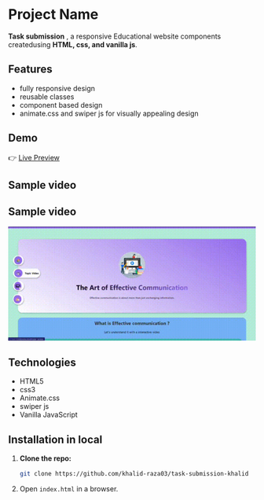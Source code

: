 # Project Name

**Task submission** , a responsive Educational website components createdusing **HTML, css, and vanilla js**.

## Features

- fully responsive design
- reusable classes
- component based design
- animate.css and swiper js for visually appealing design

## Demo

👉 [Live Preview](https://khalid-raza03.github.io/task-submission-khalid/)


## Sample video
## Sample video
![Project Demo](./assets/sample.gif)




## Technologies

- HTML5
- css3
- Animate.css
- swiper js
- Vanilla JavaScript

## Installation in local

1. **Clone the repo:**

   ```bash
   git clone https://github.com/khalid-raza03/task-submission-khalid
   ```

2. Open `index.html` in a browser.
